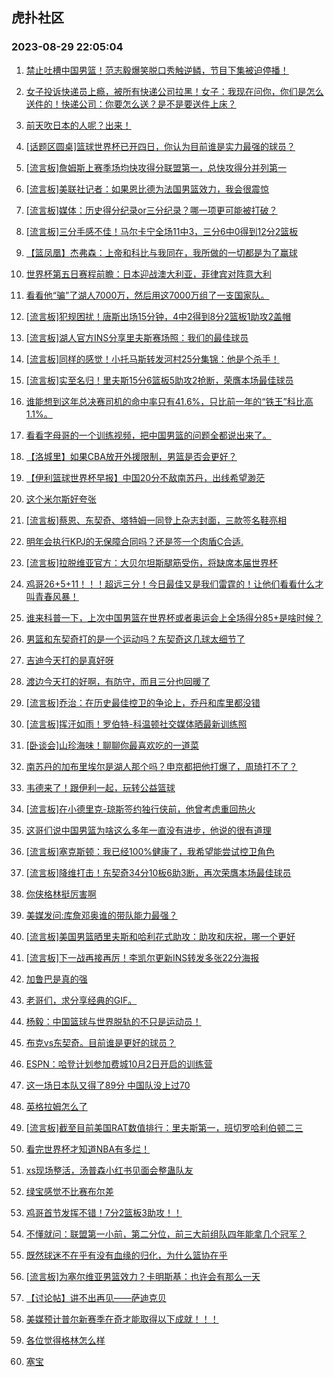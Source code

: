 ## 虎扑社区 
### 2023-08-29 22:05:04

1. [禁止吐槽中国男篮！范志毅爆笑脱口秀触逆鳞，节目下集被迫停播！](https://bbs.hupu.com/61887434.html)

2. [女子投诉快递员上瘾，被所有快递公司拉黑！女子：我现在问你，你们是怎么送件的！快递公司：你要怎么送？是不是要送件上床？](https://bbs.hupu.com/61888854.html)

3. [前天吹日本的人呢？出来！](https://bbs.hupu.com/61891078.html)

4. [[话题区圆桌]篮球世界杯已开四日，你认为目前谁是实力最强的球员？](https://bbs.hupu.com/61885694.html)

5. [[流言板]詹姆斯上赛季场均快攻得分联盟第一，总快攻得分并列第一](https://bbs.hupu.com/61883207.html)

6. [[流言板]美联社记者：如果恩比德为法国男篮效力，我会很震惊](https://bbs.hupu.com/61890497.html)

7. [[流言板]媒体：历史得分纪录or三分纪录？哪一项更可能被打破？](https://bbs.hupu.com/61884816.html)

8. [[流言板]三分手感不佳！马尔卡宁全场11中3，三分6中0得到12分2篮板](https://bbs.hupu.com/61888553.html)

9. [【篮凤凰】杰弗森：上帝和科比与我同在，我所做的一切都是为了赢球](https://bbs.hupu.com/61886331.html)

10. [世界杯第五日赛程前瞻：日本迎战澳大利亚，菲律宾对阵意大利](https://bbs.hupu.com/61884252.html)

11. [看看他“骗”了湖人7000万，然后用这7000万组了一支国家队。](https://bbs.hupu.com/61884517.html)

12. [[流言板]犯规困扰！唐斯出场15分钟，4中2得到8分2篮板1助攻2盖帽](https://bbs.hupu.com/61889269.html)

13. [[流言板]湖人官方INS分享里夫斯赛场照：我们的最佳球员](https://bbs.hupu.com/61882218.html)

14. [[流言板]同样的感觉！小托马斯转发河村25分集锦：他是个杀手！](https://bbs.hupu.com/61883213.html)

15. [[流言板]实至名归！里夫斯15分6篮板5助攻2抢断，荣膺本场最佳球员](https://bbs.hupu.com/61881904.html)

16. [谁能想到这年总决赛司机的命中率只有41.6%，只比前一年的“铁王”科比高1.1%。](https://bbs.hupu.com/61890011.html)

17. [看看字母哥的一个训练视频，把中国男篮的问题全都说出来了。](https://bbs.hupu.com/61882959.html)

18. [【洛城里】如果CBA放开外援限制，男篮是否会更好？](https://bbs.hupu.com/61883212.html)

19. [【伊利篮球世界杯早报】中国20分不敌南苏丹，出线希望渺茫](https://bbs.hupu.com/61879314.html)

20. [这个米尔斯好夸张](https://bbs.hupu.com/61890964.html)

21. [[流言板]蔡恩、东契奇、塔特姆一同登上杂志封面，三款签名鞋亮相](https://bbs.hupu.com/61882932.html)

22. [明年会执行KPJ的无保障合同吗？还是签一个肉盾C合适.](https://bbs.hupu.com/61888455.html)

23. [[流言板]拉脱维亚官方：大贝尔坦斯腿筋受伤，将缺席本届世界杯](https://bbs.hupu.com/61888948.html)

24. [鸡哥26+5+11！！！超远三分！今日最佳又是我们雷霆的！让他们看看什么才叫青春风暴！](https://bbs.hupu.com/61891217.html)

25. [谁来科普一下，上次中国男篮在世界杯或者奥运会上全场得分85+是啥时候？](https://bbs.hupu.com/61891261.html)

26. [男篮和东契奇打的是一个运动吗？东契奇这几球太细节了](https://bbs.hupu.com/61891075.html)

27. [吉迪今天打的是真好呀](https://bbs.hupu.com/61891094.html)

28. [渡边今天打的好啊，有防守，而且三分也回暖了](https://bbs.hupu.com/61891342.html)

29. [[流言板]乔治：在历史最佳控卫的争论上，乔丹和库里都没错](https://bbs.hupu.com/61882367.html)

30. [[流言板]挥汗如雨！罗伯特-科温顿社交媒体晒最新训练照](https://bbs.hupu.com/61889921.html)

31. [[卧谈会]山珍海味！聊聊你最喜欢吃的一道菜](https://bbs.hupu.com/61891539.html)

32. [南苏丹的加布里埃尔是湖人那个吗？申京都把他打爆了，周琦打不了？](https://bbs.hupu.com/61889836.html)

33. [韦德来了！跟伊利一起，玩转公益篮球](https://bbs.hupu.com/61890991.html)

34. [[流言板]在小德里克-琼斯签约独行侠前，他曾考虑重回热火](https://bbs.hupu.com/61890617.html)

35. [这哥们说中国男篮为啥这么多年一直没有进步，他说的很有道理](https://bbs.hupu.com/61886038.html)

36. [[流言板]塞克斯顿：我已经100%健康了，我希望能尝试控卫角色](https://bbs.hupu.com/61890233.html)

37. [[流言板]降维打击！东契奇34分10板6助3断，再次荣膺本场最佳球员](https://bbs.hupu.com/61881934.html)

38. [你侠格林挺厉害啊](https://bbs.hupu.com/61890316.html)

39. [美媒发问:库詹邓奥谁的带队能力最强？](https://bbs.hupu.com/61890717.html)

40. [[流言板]美国男篮晒里夫斯和哈利花式助攻：助攻和庆祝，哪一个更好](https://bbs.hupu.com/61882442.html)

41. [[流言板]下一战再接再厉！李凯尔更新INS转发多张22分海报](https://bbs.hupu.com/61883135.html)

42. [加鲁巴是真的强](https://bbs.hupu.com/61887694.html)

43. [老哥们，求分享经典的GIF。](https://bbs.hupu.com/61887470.html)

44. [杨毅：中国篮球与世界脱轨的不只是运动员！](https://bbs.hupu.com/61891438.html)

45. [布克vs东契奇。目前谁是更好的球员？](https://bbs.hupu.com/61891480.html)

46. [ESPN：哈登计划参加费城10月2日开启的训练营](https://bbs.hupu.com/61890197.html)

47. [这一场日本队又得了89分 中国队没上过70](https://bbs.hupu.com/61891229.html)

48. [英格拉姆怎么了](https://bbs.hupu.com/61890451.html)

49. [[流言板]截至目前美国RAT数值排行：里夫斯第一，班切罗哈利伯顿二三](https://bbs.hupu.com/61883362.html)

50. [看完世界杯才知道NBA有多烂！](https://bbs.hupu.com/61891162.html)

51. [xs现场整活，汤普森小红书见面会整蛊队友](https://bbs.hupu.com/61890319.html)

52. [绿宝感觉不比赛布尔差](https://bbs.hupu.com/61890891.html)

53. [鸡哥首节发挥不错！7分2篮板3助攻！！](https://bbs.hupu.com/61890212.html)

54. [不懂就问：联盟第一小前，第二分位，前三大前组队四年能拿几个冠军？](https://bbs.hupu.com/61891053.html)

55. [既然球迷不在乎有没有血缘的归化，为什么篮协在乎](https://bbs.hupu.com/61890764.html)

56. [[流言板]为塞尔维亚男篮效力？卡明斯基：也许会有那么一天](https://bbs.hupu.com/61890343.html)

57. [【讨论帖】讲不出再见——萨迪克贝](https://bbs.hupu.com/61890660.html)

58. [美媒预计普尔新赛季在奇才能取得以下成就！！！](https://bbs.hupu.com/61890776.html)

59. [各位觉得格林怎么样](https://bbs.hupu.com/61890665.html)

60. [塞宝](https://bbs.hupu.com/61890837.html)

